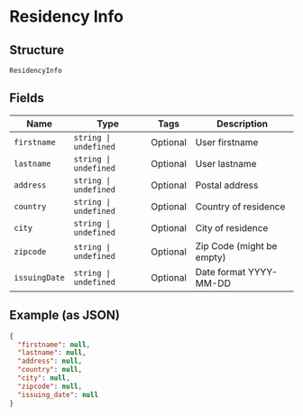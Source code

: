 
# Residency Info

## Structure

`ResidencyInfo`

## Fields

| Name | Type | Tags | Description |
|  --- | --- | --- | --- |
| `firstname` | `string \| undefined` | Optional | User firstname |
| `lastname` | `string \| undefined` | Optional | User lastname |
| `address` | `string \| undefined` | Optional | Postal address |
| `country` | `string \| undefined` | Optional | Country of residence |
| `city` | `string \| undefined` | Optional | City of residence |
| `zipcode` | `string \| undefined` | Optional | Zip Code (might be empty) |
| `issuingDate` | `string \| undefined` | Optional | Date format YYYY-MM-DD |

## Example (as JSON)

```json
{
  "firstname": null,
  "lastname": null,
  "address": null,
  "country": null,
  "city": null,
  "zipcode": null,
  "issuing_date": null
}
```


